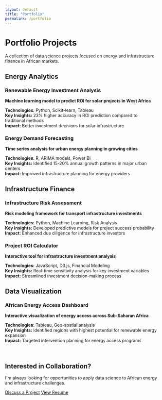 ```yaml
---
layout: default
title: "Portfolio"
permalink: /portfolio
---
```


<!-- =================================================================
     PORTFOLIO PAGE - PROJECT SHOWCASE
     Collection of data science projects in energy and infrastructure
     ================================================================= -->

# Portfolio Projects

A collection of data science projects focused on energy and infrastructure finance in African markets.

<!-- =================================================================
     ENERGY ANALYTICS PROJECTS
     Renewable energy and demand forecasting projects
     ================================================================= -->

## Energy Analytics

<div class="project-card" id="renewable-energy">

### Renewable Energy Investment Analysis

**Machine learning model to predict ROI for solar projects in West Africa**

<div class="project-tech">
<strong>Technologies:</strong> Python, Scikit-learn, Tableau
</div>

<div class="project-insights">
<strong>Key Insights:</strong> 23% higher accuracy in ROI prediction compared to traditional methods
</div>

<div class="project-impact">
<strong>Impact:</strong> Better investment decisions for solar infrastructure
</div>

</div>

<div class="project-card" id="energy-forecasting">

### Energy Demand Forecasting

**Time series analysis for urban energy planning in growing cities**

<div class="project-tech">
<strong>Technologies:</strong> R, ARIMA models, Power BI
</div>

<div class="project-insights">
<strong>Key Insights:</strong> Identified 15-20% annual growth patterns in major urban centers
</div>

<div class="project-impact">
<strong>Impact:</strong> Improved infrastructure planning for energy providers
</div>

</div>

<!-- =================================================================
     INFRASTRUCTURE FINANCE PROJECTS
     Risk assessment and investment analysis tools
     ================================================================= -->

## Infrastructure Finance

<div class="project-card" id="infrastructure-risk">

### Infrastructure Risk Assessment

**Risk modeling framework for transport infrastructure investments**

<div class="project-tech">
<strong>Technologies:</strong> Python, Machine Learning, Risk Analysis
</div>

<div class="project-insights">
<strong>Key Insights:</strong> Developed predictive models for project success probability
</div>

<div class="project-impact">
<strong>Impact:</strong> Enhanced due diligence for infrastructure investors
</div>

</div>

<div class="project-card" id="roi-calculator">

### Project ROI Calculator

**Interactive tool for infrastructure investment analysis**

<div class="project-tech">
<strong>Technologies:</strong> JavaScript, D3.js, Financial Modeling
</div>

<div class="project-insights">
<strong>Key Insights:</strong> Real-time sensitivity analysis for key investment variables
</div>

<div class="project-impact">
<strong>Impact:</strong> Streamlined investment decision-making process
</div>

</div>

<!-- =================================================================
     DATA VISUALIZATION PROJECTS
     Interactive dashboards and visual analytics
     ================================================================= -->

## Data Visualization

<div class="project-card" id="energy-dashboard">

### African Energy Access Dashboard

**Interactive visualization of energy access across Sub-Saharan Africa**

<div class="project-tech">
<strong>Technologies:</strong> Tableau, Geo-spatial analysis
</div>

<div class="project-insights">
<strong>Key Insights:</strong> Identified regions with highest potential for renewable energy expansion
</div>

<div class="project-impact">
<strong>Impact:</strong> Targeted intervention planning for energy access programs
</div>

</div>

<!-- =================================================================
     CALL TO ACTION
     Encourage contact for collaboration
     ================================================================= -->

<div class="resume-download-section" style="margin-top: 4rem;">

## Interested in Collaboration?

I'm always looking for opportunities to apply data science to African energy and infrastructure challenges.

<div class="cta-buttons" style="justify-content: center;">
    <a href="mailto:{{ site.email }}" class="btn primary">Discuss a Project</a>
    <a href="resume.html" class="btn secondary">View Resume</a>
</div>

</div>